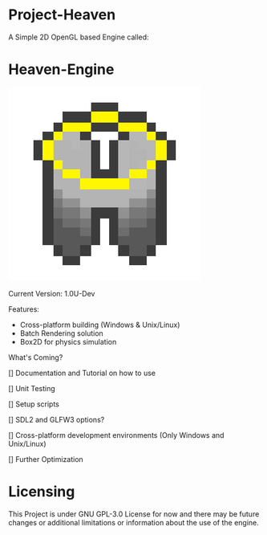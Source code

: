 # Project-Heaven
A Simple 2D OpenGL based Engine called:
# Heaven-Engine

![](Heaven-Engine_logo.png)

Current Version: 1.0U-Dev

Features:

* Cross-platform building (Windows & Unix/Linux)
* Batch Rendering solution
* Box2D for physics simulation

What's Coming?

[] Documentation and Tutorial on how to use

[] Unit Testing 

[] Setup scripts 

[] SDL2 and GLFW3 options?

[] Cross-platform development environments (Only Windows and Unix/Linux)

[] Further Optimization

# Licensing
This Project is under GNU GPL-3.0 License for now and there may be future changes or additional limitations or information about the use of the engine.
